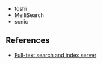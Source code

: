 * toshi
* MeiliSearch
* sonic

## References
* [Full-text search and index server](https://news.ycombinator.com/item?id=21417859)
